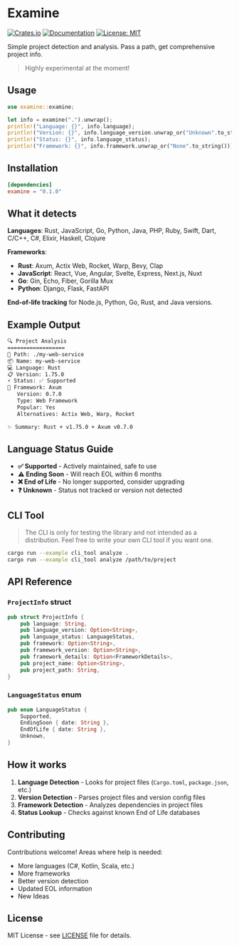 # Examine

[![Crates.io](https://img.shields.io/crates/v/examine)](https://crates.io/crates/examine)
[![Documentation](https://docs.rs/examine/badge.svg)](https://docs.rs/examine)
[![License: MIT](https://img.shields.io/badge/License-MIT-blue.svg)](https://opensource.org/licenses/MIT)

Simple project detection and analysis. Pass a path, get comprehensive project info.

> Highly experimental at the moment!

## Usage

```rust
use examine::examine;

let info = examine(".").unwrap();
println!("Language: {}", info.language);
println!("Version: {}", info.language_version.unwrap_or("Unknown".to_string()));
println!("Status: {}", info.language_status);
println!("Framework: {}", info.framework.unwrap_or("None".to_string()));
```

## Installation

```toml
[dependencies]
examine = "0.1.0"
```

## What it detects

**Languages**: Rust, JavaScript, Go, Python, Java, PHP, Ruby, Swift, Dart, C/C++, C#, Elixir, Haskell, Clojure

**Frameworks**:
- **Rust**: Axum, Actix Web, Rocket, Warp, Bevy, Clap
- **JavaScript**: React, Vue, Angular, Svelte, Express, Next.js, Nuxt
- **Go**: Gin, Echo, Fiber, Gorilla Mux
- **Python**: Django, Flask, FastAPI

**End-of-life tracking** for Node.js, Python, Go, Rust, and Java versions.

## Example Output

```sh
🔍 Project Analysis
==================
📁 Path: ./my-web-service
📦 Name: my-web-service
💻 Language: Rust
📋 Version: 1.75.0
⚡ Status: ✅ Supported
🚀 Framework: Axum
   Version: 0.7.0
   Type: Web Framework
   Popular: Yes
   Alternatives: Actix Web, Warp, Rocket

✨ Summary: Rust + v1.75.0 + Axum v0.7.0
```

## Language Status Guide

- **✅ Supported** - Actively maintained, safe to use
- **⚠️ Ending Soon** - Will reach EOL within 6 months  
- **❌ End of Life** - No longer supported, consider upgrading
- **❓ Unknown** - Status not tracked or version not detected

## CLI Tool

> The CLI is only for testing the library and not intended as a distribution. Feel free to write your own CLI tool if you want one.

```sh
cargo run --example cli_tool analyze .
cargo run --example cli_tool analyze /path/to/project
```

## API Reference

### `ProjectInfo` struct

```rust
pub struct ProjectInfo {
    pub language: String,
    pub language_version: Option<String>,
    pub language_status: LanguageStatus,
    pub framework: Option<String>,
    pub framework_version: Option<String>,
    pub framework_details: Option<FrameworkDetails>,
    pub project_name: Option<String>,
    pub project_path: String,
}
```

### `LanguageStatus` enum

```rust
pub enum LanguageStatus {
    Supported,
    EndingSoon { date: String },
    EndOfLife { date: String },
    Unknown,
}
```

## How it works

1. **Language Detection** - Looks for project files (`Cargo.toml`, `package.json`, etc.)
2. **Version Detection** - Parses project files and version config files
3. **Framework Detection** - Analyzes dependencies in project files  
4. **Status Lookup** - Checks against known End of Life databases

## Contributing

Contributions welcome! Areas where help is needed:

- More languages (C#, Kotlin, Scala, etc.)
- More frameworks
- Better version detection
- Updated EOL information
- New Ideas

## License

MIT License - see [LICENSE](./LICENSE) file for details.
